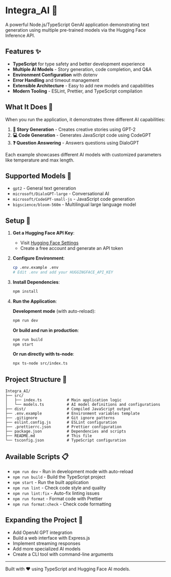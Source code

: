 # Integra_AI 🧠

A powerful Node.js/TypeScript GenAI application demonstrating text generation using multiple pre-trained models via the Hugging Face Inference API.

## Features ✨

- **TypeScript** for type safety and better development experience
- **Multiple AI Models** - Story generation, code completion, and Q&A
- **Environment Configuration** with dotenv
- **Error Handling** and timeout management
- **Extensible Architecture** - Easy to add new models and capabilities
- **Modern Tooling** - ESLint, Prettier, and TypeScript compilation

## What It Does 🎯

When you run the application, it demonstrates three different AI capabilities:

1. **📝 Story Generation** - Creates creative stories using GPT-2
2. **💻 Code Generation** - Generates JavaScript code using CodeGPT
3. **❓ Question Answering** - Answers questions using DialoGPT

Each example showcases different AI models with customized parameters like temperature and max length.

## Supported Models 🤖

- `gpt2` - General text generation
- `microsoft/DialoGPT-large` - Conversational AI
- `microsoft/CodeGPT-small-js` - JavaScript code generation
- `bigscience/bloom-560m` - Multilingual large language model

## Setup 🚀

1. **Get a Hugging Face API Key**:
   - Visit [Hugging Face Settings](https://huggingface.co/settings/tokens)
   - Create a free account and generate an API token

2. **Configure Environment**:

   ```bash
   cp .env.example .env
   # Edit .env and add your HUGGINGFACE_API_KEY
   ```

3. **Install Dependencies**:

   ```bash
   npm install
   ```

4. **Run the Application**:

   **Development mode** (with auto-reload):
   ```bash
   npm run dev
   ```

   **Or build and run in production**:
   ```bash
   npm run build
   npm start
   ```

   **Or run directly with ts-node**:
   ```bash
   npx ts-node src/index.ts
   ```

## Project Structure 📁

```plaintext
Integra_AI/
├── src/
│   ├── index.ts           # Main application logic
│   └── models.ts          # AI model definitions and configurations
├── dist/                  # Compiled JavaScript output
├── .env.example           # Environment variables template
├── .gitignore             # Git ignore patterns
├── eslint.config.js       # ESLint configuration
├── .prettierrc.json       # Prettier configuration
├── package.json           # Dependencies and scripts
├── README.md              # This file
└── tsconfig.json          # TypeScript configuration
```

## Available Scripts 📋

- `npm run dev` - Run in development mode with auto-reload
- `npm run build` - Build the TypeScript project
- `npm start` - Run the built application
- `npm run lint` - Check code style and quality
- `npm run lint:fix` - Auto-fix linting issues
- `npm run format` - Format code with Prettier
- `npm run format:check` - Check code formatting

## Expanding the Project 🔧

- Add OpenAI GPT integration
- Build a web interface with Express.js
- Implement streaming responses
- Add more specialized AI models
- Create a CLI tool with command-line arguments

---

Built with ❤️ using TypeScript and Hugging Face AI models.
